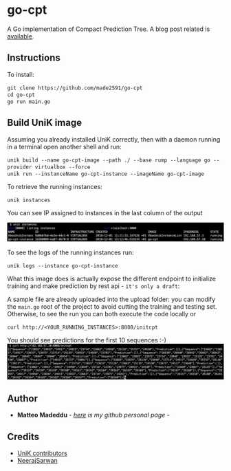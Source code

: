 # go-cpt

A Go implementation of Compact Prediction Tree. A blog post related is [available](https://made2591.github.io/posts/compact-prediction-tree).

## Instructions

To install:

```
git clone https://github.com/made2591/go-cpt
cd go-cpt
go run main.go
```

## Build UniK image

Assuming you already installed UniK correctly, then with a daemon running in a terminal open another shell and run:

```
unik build --name go-cpt-image --path ./ --base rump --language go --provider virtualbox --force
unik run --instanceName go-cpt-instance --imageName go-cpt-image
```

To retrieve the running instances:
```
unik instances
```
You can see IP assigned to instances in the last column of the output

![](./unik.png)

To see the logs of the running instances run:
```
unik logs --instance go-cpt-instance
```

What this image does is actually expose the different endpoint to initialize training and make prediction by rest api - ```it's only a draft```:

A sample file are already uploaded into the upload folder: you can modify the ```main.go``` root of the project to avoid cutting the training and testing set. Otherwise, to see the run you can both execute the code locally or
```
curl http://<YOUR_RUNNING_INSTANCES>:8080/initcpt
```

You should see predictions for the first 10 sequences :-)
![](./predictions.png)

## Author

* **Matteo Madeddu** - *[here](https://made2591.github.io) is my github personal page* -

## Credits

- [UniK contributors](https://github.com/solo-io/unik/graphs/contributors)
- [NeerajSarwan](https://github.com/NeerajSarwan)
